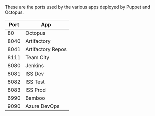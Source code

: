 These are the ports used by the various apps deployed by Puppet and Octopus.

| Port | App |
|-|-|
| 80   | Octopus      |
| 8040 | Artifactory  |
| 8041 | Artifactory Repos  |
| 8111 | Team City    |
| 8080 | Jenkins      |
| 8081 | ISS Dev      |
| 8082 | ISS Test     |
| 8083 | ISS Prod     |
| 6990 | Bamboo       |
| 9090 | Azure DevOps |
